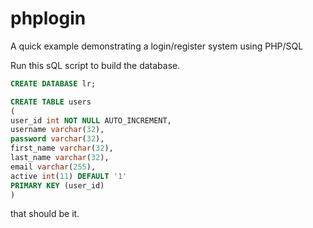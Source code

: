 phplogin
========

A quick example demonstrating a login/register system using PHP/SQL


Run this sQL script to build the database.

```sql
CREATE DATABASE lr;

CREATE TABLE users
(
user_id int NOT NULL AUTO_INCREMENT,
username varchar(32),
password varchar(32),
first_name varchar(32),
last_name varchar(32),
email varchar(255),
active int(11) DEFAULT '1'
PRIMARY KEY (user_id)
)
```
that should be it.
